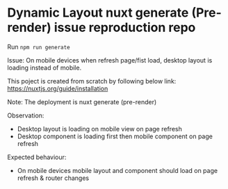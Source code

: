 # Dynamic Layout nuxt generate (Pre-render) issue reproduction repo

Run `npm run generate`

Issue: On mobile devices when refresh page/fist load, desktop layout is loading instead of mobile.

This poject is created from scratch by following below link:
https://nuxtjs.org/guide/installation

Note: The deployment is nuxt generate (pre-render)

Observation: 
- Desktop layout is loading on mobile view on page refresh
- Desktop component is loading first then mobile component on page refresh

Expected behaviour:

- On mobile devices mobile layout and component should load on page refresh & router changes
